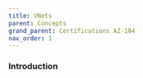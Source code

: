 ```yaml
---
title: VNets
parent: Concepts
grand_parent: Certifications AZ-104
nav_order: 1
---
```



### **Introduction**
